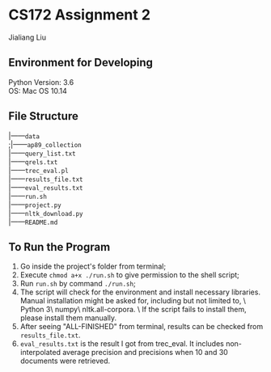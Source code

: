 # CS172 Assignment 2  
Jialiang Liu

## Environment for Developing  
Python Version: 3.6  
OS: Mac OS 10.14

## File Structure  
|——`data`  
     ;|——`ap89_collection`  
     |——`query_list.txt`  
     |——`qrels.txt`  
     |——`trec_eval.pl`  
     |——`results_file.txt`  
     |——`eval_results.txt`  
|——`run.sh`  
|——`project.py`  
|——`nltk_download.py`  
|——`README.md`

## To Run the Program  
1. Go inside the project's folder from terminal;
2. Execute `chmod a+x ./run.sh` to give permission to the shell script;
3. Run `run.sh` by command `./run.sh`;
4. The script will check for the environment and install necessary libraries. Manual installation might be asked for, including but not limited to, \\	Python 3\\	numpy\\	nltk.all-corpora. \\	If the script fails to install them, please install them manually.
5. After seeing "ALL-FINISHED" from terminal, results can be checked from `results_file.txt`.
6. `eval_results.txt` is the result I got from trec_eval. It includes non-interpolated average precision and precisions when 10 and 30 documents were retrieved.